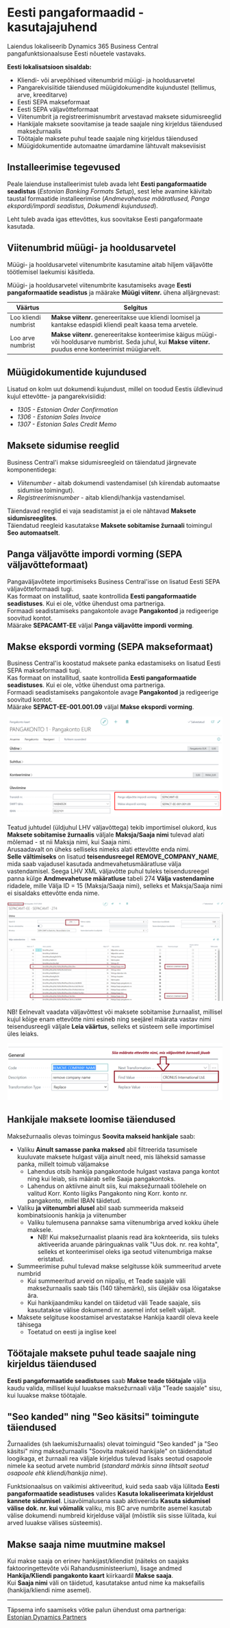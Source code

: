 ---
---
# Eesti pangaformaadid - kasutajajuhend
Laiendus lokaliseerib Dynamics 365 Business Central pangafunktsionaalsuse Eesti nõuetele vastavaks.

**Eesti lokalisatsioon sisaldab:**
- Kliendi- või arvepõhised viitenumbrid müügi- ja hooldusarvetel
- Pangarekvisiitide täiendused müügidokumendite kujundustel (tellimus, arve, kreeditarve)
- Eesti SEPA makseformaat
- Eesti SEPA väljavõtteformaat
- Viitenumbrit ja registreerimisnumbrit arvestavad maksete sidumisreeglid
- Hankijale maksete soovitamise ja teade saajale ning kirjeldus täiendused maksežurnaalis
- Töötajale maksete puhul teade saajale ning kirjeldus täiendused
- Müügidokumentide automaatne ümardamine lähtuvalt makseviisist

## Installeerimise tegevused
Peale laienduse installeerimist tuleb avada leht **Eesti pangaformaatide seadistus** (_Estonian Banking Formats Setup_), sest lehe avamine käivitab taustal formaatide installeerimise (_Andmevahetuse määratlused, Panga ekspordi/impordi seadistus, Dokumendi kujundused_).  

Leht tuleb avada igas ettevõttes, kus soovitakse Eesti pangaformaate kasutada.  

## Viitenumbrid müügi- ja hooldusarvetel
Müügi- ja hooldusarvetel viitenumbrite kasutamine aitab hiljem väljavõtte töötlemisel laekumisi käsitleda.

Müügi- ja hooldusarvetel viitenumbrite kasutamiseks avage **Eesti pangaformaatide seadistus** ja määrake **Müügi viitenr.** ühena alljärgnevast:

Väärtus | Selgitus
-- | --
Loo kliendi numbrist | **Makse viitenr.** genereeritakse uue kliendi loomisel ja kantakse edaspidi kliendi pealt kaasa tema arvetele.
Loo arve numbrist | **Makse viitenr.** genereeritakse konteerimise käigus müügi- või hooldusarve numbrist. Seda juhul, kui **Makse viitenr.** puudus enne konteerimist müügiarvelt.

## Müügidokumentide kujundused
Lisatud on kolm uut dokumendi kujundust, millel on toodud Eestis üldlevinud kujul ettevõtte- ja pangarekvisiidid:
-  *1305 - Estonian Order Confirmation*
-  *1306 - Estonian Sales Invoice*
-  *1307 - Estonian Sales Credit Memo*

## Maksete sidumise reeglid
Business Central'i makse sidumisreegleid on täiendatud järgnevate komponentidega: 
-  *Viitenumber* - aitab dokumendi vastendamisel (sh kiirendab automaatse sidumise toimingut).
-  *Registreerimisnumber* - aitab kliendi/hankija vastendamisel.

Täiendavad reeglid ei vaja seadistamist ja ei ole nähtavad **Maksete sidumisreeglites**.  
Täiendatud reegleid kasutatakse **Maksete sobitamise žurnaali** toimingul **Seo automaatselt**.  

## Panga väljavõtte impordi vorming (SEPA väljavõtteformaat)
Pangaväljavõtete importimiseks Business Central'isse on lisatud Eesti SEPA väljavõtteformaadi tugi.  
Kas formaat on installitud, saate kontrollida **Eesti pangaformaatide seadistuses**. Kui ei ole, võtke ühendust oma partneriga.  
Formaadi seadistamiseks pangakontole avage **Pangakontod** ja redigeerige soovitud kontot.  
Määrake **SEPACAMT-EE** väljal **Panga väljavõtte impordi vorming**.  

## Makse ekspordi vorming (SEPA makseformaat)
Business Central'is koostatud maksete panka edastamiseks on lisatud Eesti SEPA makseformaadi tugi.  
Kas formaat on installitud, saate kontrollida **Eesti pangaformaatide seadistuses**. Kui ei ole, võtke ühendust oma partneriga.  
Formaadi seadistamiseks pangakontole avage **Pangakontod** ja redigeerige soovitud kontot.  
Määrake **SEPACT-EE-001.001.09** väljal **Makse ekspordi vorming**.  

![Image](vormingu-seaded-pangakontol.png)

Teatud juhtudel (üldjuhul LHV väljavõttega) tekib importimisel olukord, kus **Maksete sobitamise žurnaalis** väljale **Maksja/Saaja nimi** tulevad alati mõlemad - st nii Maksja nimi, kui Saaja nimi.  
Arusaadavalt on üheks selliseks nimeks alati ettevõtte enda nimi.  
**Selle vältimiseks** on lisatud **teisendusreegel** **REMOVE_COMPANY_NAME**, mida saab vajadusel kasutada andmevahetusmääratluse välja vastendamisel. 
Seega LHV XML väljavõtte puhul tuleks teisendusreegel panna külge **Andmevahetuse määratluse** tabeli 274 **Välja vastendamine** ridadele, mille Välja ID = 15 (Maksja/Saaja nimi), selleks et Maksja/Saaja nimi ei sisaldaks ettevõtte enda nime.  

![Image](andmevahetusmääratluse-teisendusreegel.png)

NB! Eelnevalt vaadata väljavõttest või maksete sobitamise žurnaalist, millisel kujul kõige enam ettevõtte nimi esineb ning seejärel määrata vastav nimi teisendusreegli väljale **Leia väärtus**, selleks et süsteem selle importimisel üles leiaks.  

![Image](teisendusreeglis-nimi.png)
  

## Hankijale maksete loomise täiendused
Maksežurnaalis olevas toimingus **Soovita makseid hankijale** saab:
- Valiku **Ainult samasse panka maksed** abil filtreerida tasumisele kuuluvate maksete hulgast välja ainult need, mis läheksid samasse panka, millelt toimub väljamakse
  - Lahendus otsib hankija pangakontode hulgast vastava panga kontot ning kui leiab, siis määrab selle Saaja pangakontoks.
  - Lahendus on aktiivne ainult siis, kui maksežurnaali töölehele on valitud Korr. Konto liigiks Pangakonto ning Korr. konto nr. pangakonto, millel IBAN täidetud.
- Valiku **ja viitenumbri alusel** abil saab summeerida makseid kombinatsioonis hankija ja viitenumber
  - Valiku tulemusena pannakse sama viitenumbriga arved kokku ühele maksele.
    - NB! Kui maksežurnaalist plaanis read ära koknteerida, siis tuleks aktiveerida aruande päringuaknas valik "Uus dok. nr. rea kohta", selleks et konteerimisel oleks iga seotud viitenumbriga makse eristatud.
- Summeerimise puhul tulevad makse selgitusse kõik summeeritud arvete numbrid
  - Kui summeeritud arveid on niipalju, et Teade saajale väli maksežurnaalis saab täis (140 tähemärki), siis ülejääv osa lõigatakse ära.
  - Kui hankijaandmiku kandel on täidetud väli Teade saajale, siis kasutatakse välise dokumendi nr. asemel infot sellelt väljalt.
- Maksete selgituse koostamisel arvestatakse Hankija kaardil oleva keele tähisega
  - Toetatud on eesti ja inglise keel

## Töötajale maksete puhul teade saajale ning kirjeldus täiendused
**Eesti pangaformaatide seadistuses** saab **Makse teade töötajale** välja kaudu valida, millisel kujul luuakse maksežurnaali välja "Teade saajale" sisu, kui luuakse makse töötajale. 

## "Seo kanded" ning "Seo käsitsi" toimingute täiendused
Žurnaalides (sh laekumisžurnaalis) olevat toiminguid "Seo kanded" ja "Seo käsitsi" ning maksežurnaalis "Soovita makseid hankijale" on täidendatud loogikaga, et žurnaali rea väljale kirjeldus tulevad lisaks seotud osapoole nimele ka seotud arvete numbrid (_standard märkis sinna lihtsalt seotud osapoole ehk kliendi/hankija nime_).  

Funktsionaalsus on vaikimisi aktiveeritud, kuid seda saab väja lülitada **Eesti pangaformaatide seadistuses** valides **Kasuta lokaliseerimata kirjeldust kannete sidumisel**. Lisavõimalusena saab aktiveerida **Kasuta sidumisel välise dok. nr. kui võimalik** valiku, mis BC arve numbrite asemel kasutab välise dokumendi numbreid kirjelduse väljal (mõistlik siis sisse lülitada, kui arved luuakse välises süsteemis).  

## Makse saaja nime muutmine maksel
Kui makse saaja on erinev hankijast/kliendist (näiteks on saajaks faktooringettevõte või Rahandusministeerium), lisage andmed **Hankija/Kliendi pangakonto kaart** kiirkaardil **Makse saaja**.  
Kui **Saaja nimi** väli on täidetud, kasutatakse antud nime ka maksefailis (hankija/kliendi nime asemel). 

***

Täpsema info saamiseks võtke palun ühendust oma partneriga:  
<a href="https://dynamicspartnersee.github.io/docs/en-us/contacts" target="_blank">Estonian Dynamics Partners</a>
